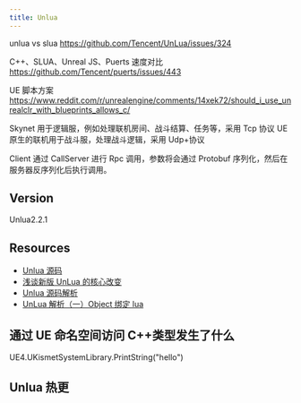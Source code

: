 ```yaml
---
title: Unlua
---
```


unlua vs slua
https://github.com/Tencent/UnLua/issues/324

C++、SLUA、Unreal JS、Puerts 速度对比
https://github.com/Tencent/puerts/issues/443

UE 脚本方案
https://www.reddit.com/r/unrealengine/comments/14xek72/should_i_use_unrealclr_with_blueprints_allows_c/

Skynet 用于逻辑服，例如处理联机房间、战斗结算、任务等，采用 Tcp 协议
UE 原生的联机用于战斗服，处理战斗逻辑，采用 Udp+协议

Client 通过 CallServer 进行 Rpc 调用，参数将会通过 Protobuf 序列化，然后在服务器反序列化后执行调用。

## Version

Unlua2.2.1

## Resources

- [Unlua 源码](https://github.com/Tencent/UnLua)
- [浅谈新版 UnLua 的核心改变](https://john.js.org/2022/11/04/New-Version-of-UnLua/)
- [Unlua 源码解析](https://www.zhihu.com/people/an-te-tuo-kun-bo-74/posts)
- [UnLua 解析（一）Object 绑定 lua](https://zhuanlan.zhihu.com/p/100058725)

## 通过 UE 命名空间访问 C++类型发生了什么

UE4.UKismetSystemLibrary.PrintString("hello")

## Unlua 热更
